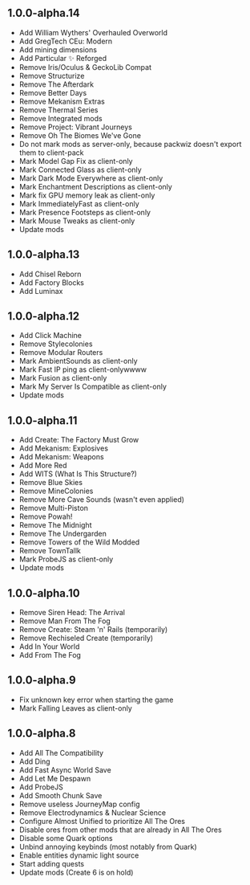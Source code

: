 ## 1.0.0-alpha.14

- Add William Wythers' Overhauled Overworld
- Add GregTech CEu: Modern
- Add mining dimensions
- Add Particular ✨ Reforged
- Remove Iris/Oculus & GeckoLib Compat
- Remove Structurize
- Remove The Afterdark
- Remove Better Days
- Remove Mekanism Extras
- Remove Thermal Series
- Remove Integrated mods
- Remove Project: Vibrant Journeys
- Remove Oh The Biomes We've Gone
- Do not mark mods as server-only, because packwiz doesn't export them to client-pack
- Mark Model Gap Fix as client-only
- Mark Connected Glass as client-only
- Mark Dark Mode Everywhere as client-only
- Mark Enchantment Descriptions as client-only
- Mark fix GPU memory leak as client-only
- Mark ImmediatelyFast as client-only
- Mark Presence Footsteps as client-only
- Mark Mouse Tweaks as client-only
- Update mods

## 1.0.0-alpha.13

- Add Chisel Reborn
- Add Factory Blocks
- Add Luminax

## 1.0.0-alpha.12

- Add Click Machine
- Remove Stylecolonies
- Remove Modular Routers
- Mark AmbientSounds as client-only
- Mark Fast IP ping as client-onlywwww
- Mark Fusion as client-only
- Mark My Server Is Compatible as client-only
- Update mods

## 1.0.0-alpha.11

- Add Create: The Factory Must Grow
- Add Mekanism: Explosives
- Add Mekanism: Weapons
- Add More Red
- Add WITS (What Is This Structure?)
- Remove Blue Skies
- Remove MineColonies
- Remove More Cave Sounds (wasn't even applied)
- Remove Multi-Piston
- Remove Powah!
- Remove The Midnight
- Remove The Undergarden
- Remove Towers of the Wild Modded
- Remove TownTallk
- Mark ProbeJS as client-only
- Update mods

## 1.0.0-alpha.10

- Remove Siren Head: The Arrival
- Remove Man From The Fog
- Remove Create: Steam 'n' Rails (temporarily)
- Remove Rechiseled Create (temporarily)
- Add In Your World
- Add From The Fog

## 1.0.0-alpha.9

- Fix unknown key error when starting the game
- Mark Falling Leaves as client-only

## 1.0.0-alpha.8

- Add All The Compatibility
- Add Ding
- Add Fast Async World Save
- Add Let Me Despawn
- Add ProbeJS
- Add Smooth Chunk Save
- Remove useless JourneyMap config
- Remove Electrodynamics & Nuclear Science
- Configure Almost Unified to prioritize All The Ores
- Disable ores from other mods that are already in All The Ores
- Disable some Quark options
- Unbind annoying keybinds (most notably from Quark)
- Enable entities dynamic light source
- Start adding quests
- Update mods (Create 6 is on hold)
